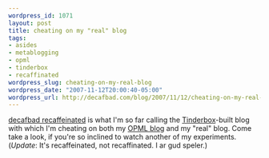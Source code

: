 ```yaml
--- 
wordpress_id: 1071
layout: post
title: cheating on my "real" blog
tags: 
- asides
- metablogging
- opml
- tinderbox
- recaffinated
wordpress_slug: cheating-on-my-real-blog
wordpress_date: "2007-11-12T20:00:40-05:00"
wordpress_url: http://decafbad.com/blog/2007/11/12/cheating-on-my-real-blog
---
```

<a href="http://decafbad.com/recaffeinated/index.html">decafbad recaffeinated</a> is what I'm so far calling the <a href="http://eastgate.com/Tinderbox/">Tinderbox</a>-built blog with which I'm cheating on both my <a href="http://blogs.opml.org/decafbad/">OPML blog</a> and my "real" blog.  Come take a look, if you're so inclined to watch another of my experiments.  (*Update*:  It's recaffeinated, not recaffinated.  I ar gud speler.)
